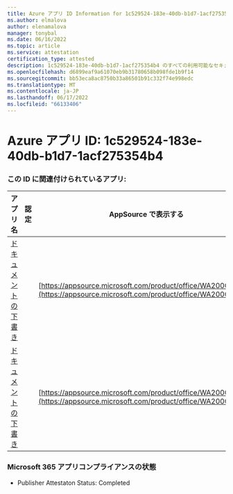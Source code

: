 ```yaml
---
title: Azure アプリ ID Information for 1c529524-183e-40db-b1d7-1acf275354b4
ms.author: elmalova
author: elenamalova
manager: tonybal
ms.date: 06/16/2022
ms.topic: article
ms.service: attestation
certification_type: attested
description: 1c529524-183e-40db-b1d7-1acf275354b4 のすべての利用可能なセキュリティとコンプライアンス情報。
ms.openlocfilehash: d6899eaf9a61070eb9b31780658b098fde1b9f14
ms.sourcegitcommit: bb53eca8ac8750b33a86501b91c332f74e998edc
ms.translationtype: MT
ms.contentlocale: ja-JP
ms.lasthandoff: 06/17/2022
ms.locfileid: "66133406"
---
```

# <a name="azure-app-id-1c529524-183e-40db-b1d7-1acf275354b4"></a>Azure アプリ ID: 1c529524-183e-40db-b1d7-1acf275354b4


### <a name="apps-associated-with-this-id"></a>この ID に関連付けられているアプリ:
| **アプリ名** | **認定** | **AppSource で表示する** |
|--------------|---------------|-----------------------|
| [ドキュメントの下書き](../forward/WA200003634.md) |  | [https://appsource.microsoft.com/product/office/WA200003634](https://appsource.microsoft.com/product/office/WA200003634) |
| [ドキュメントの下書き](../forward/WA200004059.md) |  | [https://appsource.microsoft.com/product/office/WA200004059](https://appsource.microsoft.com/product/office/WA200004059) |

### <a name="microsoft-365-app-compliance-status"></a>Microsoft 365 アプリコンプライアンスの状態
- Publisher Attestaton Status: Completed
